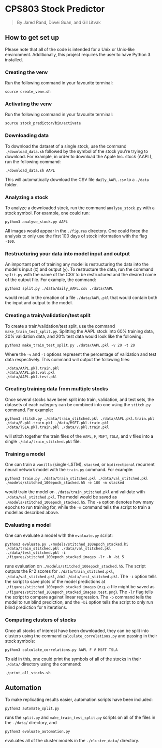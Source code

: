# CPS803 Stock Predictor

> By Jared Rand, Diwei Guan, and Gil Litvak

## How to get set up
Please note that all of the code is intended for a Unix or Unix-like environment. Additionally, this project requires the user to have Python 3 installed.

### Creating the venv
Run the following command in your favourite terminal:

```
source create_venv.sh
```

### Activating the venv
Run the following command in your favourite terminal:

```
source stock_predictor/bin/activate
```

### Downloading data
To download the dataset of a single stock, use the command `./download_data.sh` followed by the symbol of the stock you're trying to download. For example, in order to download the Apple Inc. stock (AAPL), run the following command:

```
./download_data.sh AAPL
```

This will automatically download the CSV file `daily_AAPL.csv` to a `./data` folder.

### Analyzing a stock

To analyze a downloaded stock, run the command `analyse_stock.py` with a stock symbol. For example, one could run:

```
python3 analyse_stock.py AAPL
```

All images would appear in the `./figures` directory. One could force the analysis to only use the first 100 days of stock information with the flag `-100`.

### Restructuring your data into model input and output

An important part of training any model is restructuring the data into the model's input (`X`) and output (`y`). To restructure the data, run the command `split.py` with the name of the CSV to be restructured and the desired name of the output file. For example, the command:

```
python3 split.py ./data/daily_AAPL.csv ./data/AAPL
```

would result in the creation of a file `./data/AAPL.pkl` that would contain both the input and output to the model.

### Creating a train/validation/test split

To create a train/validation/test split, use the command `make_train_test_split.py`. Splitting the AAPL stock into 60% training data, 20% validation data, and 20% test data would look like the following:

```
python3 make_train_test_split.py ./data/AAPL.pkl -v 20 -t 20
```

Where the `-v` and `-t` options represent the percentage of validation and test data respectively. This command will output the following files:

```
./data/AAPL.pkl.train.pkl
./data/AAPL.pkl.val.pkl
./data/AAPL.pkl.test.pkl
```

### Creating training data from multiple stocks

Once several stocks have been split into train, validation, and test sets, the datasets of each category can be combined into one using the `stitch.py` command. For example:

```
python3 stitch.py ./data/train_stitched.pkl ./data/AAPL.pkl.train.pkl ./data/F.pkl.train.pkl ./data/MSFT.pkl.train.pkl ./data/TSLA.pkl.train.pkl ./data/V.pkl.train.pkl
```

will stitch together the train files of the `AAPL`, `F`, `MSFT`, `TSLA`, and `V` files into a single `./data/train_stitched.pkl` file.

### Training a model

One can train a `vanilla` (single-LSTM), `stacked`, or `bidirectional` recurrent neural network model with the `train.py` command. For example:

```
python3 train.py ./data/train_stitched.pkl ./data/val_stitched.pkl ./models/stitched_100epoch_stacked.h5 -e 100 -m stacked
```

would train the model on `./data/train_stitched.pkl` and validate with `./data/val_stitched.pkl`. The model would be saved as `./models/stitched_100epoch_stacked.h5`. The `-e` option denotes how many epochs to run training for, while the `-m` command tells the script to train a model as described above.

### Evaluating a model

One can evaluate a model with the `evaluate.py` script:

```
python3 evaluate.py ./models/stitched_100epoch_stacked.h5 ./data/train_stitched.pkl ./data/val_stitched.pkl ../data/test_stitched.pkl -i ./figures/stitched_100epoch_stacked_images -lr -b -bi 5
```

runs evaluation on `./models/stitched_100epoch_stacked.h5`. The script outputs the R^2 scores for `./data/train_stitched.pkl`, `./data/val_stitched.pkl`, and `./data/test_stitched.pkl`. The `-i` option tells the script to save plots of the model predictions at `./figures/stitched_100epoch_stacked_images` (e.g. a file might be saved as `./figures/stitched_100epoch_stacked_images.test.png`). The `-lr` flag tells the script to compare against linear regression. The `-b` command tells the model to run blind prediction, and the `-bi` option tells the script to only run blind prediction for `5` iterations.

### Computing clusters of stocks

Once all stocks of interest have been downloaded, they can be split into clusters using the command `calculate_correlations.py` and passing in their stock symbols:

```
python3 calculate_correlations.py AAPL F V MSFT TSLA
```

To aid in this, one could print the symbols of all of the stocks in their `./data/` directory using the command:

```
./print_all_stocks.sh
```


## Automation

To make replicating results easier, automation scripts have been included:

```
python3 automate_split.py
```
runs the `split.py` and `make_train_test_split.py` scripts on all of the files in the `./data/` directory, and

```
python3 evaluate_automation.py
```
evaluates all of the cluster models in the `./cluster_data/` directory.